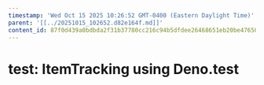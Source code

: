 ```yaml
---
timestamp: 'Wed Oct 15 2025 10:26:52 GMT-0400 (Eastern Daylight Time)'
parent: '[[../20251015_102652.d82e164f.md]]'
content_id: 87f0d439a0bdbda2f31b37780cc216c94b5dfdee26468651eb20be47650b268e
---
```


# test: ItemTracking using Deno.test
